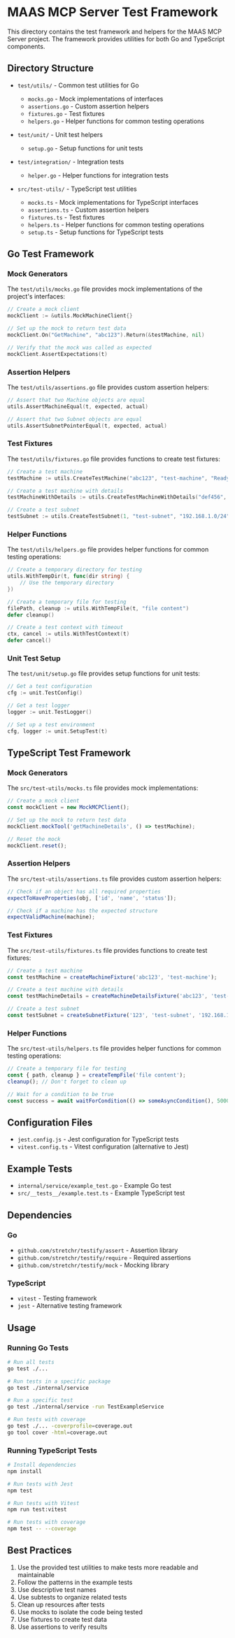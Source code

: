 # MAAS MCP Server Test Framework

This directory contains the test framework and helpers for the MAAS MCP Server project. The framework provides utilities for both Go and TypeScript components.

## Directory Structure

- `test/utils/` - Common test utilities for Go
  - `mocks.go` - Mock implementations of interfaces
  - `assertions.go` - Custom assertion helpers
  - `fixtures.go` - Test fixtures
  - `helpers.go` - Helper functions for common testing operations

- `test/unit/` - Unit test helpers
  - `setup.go` - Setup functions for unit tests

- `test/integration/` - Integration tests
  - `helper.go` - Helper functions for integration tests

- `src/test-utils/` - TypeScript test utilities
  - `mocks.ts` - Mock implementations for TypeScript interfaces
  - `assertions.ts` - Custom assertion helpers
  - `fixtures.ts` - Test fixtures
  - `helpers.ts` - Helper functions for common testing operations
  - `setup.ts` - Setup functions for TypeScript tests

## Go Test Framework

### Mock Generators

The `test/utils/mocks.go` file provides mock implementations of the project's interfaces:

```go
// Create a mock client
mockClient := &utils.MockMachineClient{}

// Set up the mock to return test data
mockClient.On("GetMachine", "abc123").Return(&testMachine, nil)

// Verify that the mock was called as expected
mockClient.AssertExpectations(t)
```

### Assertion Helpers

The `test/utils/assertions.go` file provides custom assertion helpers:

```go
// Assert that two Machine objects are equal
utils.AssertMachineEqual(t, expected, actual)

// Assert that two Subnet objects are equal
utils.AssertSubnetPointerEqual(t, expected, actual)
```

### Test Fixtures

The `test/utils/fixtures.go` file provides functions to create test fixtures:

```go
// Create a test machine
testMachine := utils.CreateTestMachine("abc123", "test-machine", "Ready")

// Create a test machine with details
testMachineWithDetails := utils.CreateTestMachineWithDetails("def456", "test-machine-2", "Deployed")

// Create a test subnet
testSubnet := utils.CreateTestSubnet(1, "test-subnet", "192.168.1.0/24")
```

### Helper Functions

The `test/utils/helpers.go` file provides helper functions for common testing operations:

```go
// Create a temporary directory for testing
utils.WithTempDir(t, func(dir string) {
    // Use the temporary directory
})

// Create a temporary file for testing
filePath, cleanup := utils.WithTempFile(t, "file content")
defer cleanup()

// Create a test context with timeout
ctx, cancel := utils.WithTestContext(t)
defer cancel()
```

### Unit Test Setup

The `test/unit/setup.go` file provides setup functions for unit tests:

```go
// Get a test configuration
cfg := unit.TestConfig()

// Get a test logger
logger := unit.TestLogger()

// Set up a test environment
cfg, logger := unit.SetupTest(t)
```

## TypeScript Test Framework

### Mock Generators

The `src/test-utils/mocks.ts` file provides mock implementations:

```typescript
// Create a mock client
const mockClient = new MockMCPClient();

// Set up the mock to return test data
mockClient.mockTool('getMachineDetails', () => testMachine);

// Reset the mock
mockClient.reset();
```

### Assertion Helpers

The `src/test-utils/assertions.ts` file provides custom assertion helpers:

```typescript
// Check if an object has all required properties
expectToHaveProperties(obj, ['id', 'name', 'status']);

// Check if a machine has the expected structure
expectValidMachine(machine);
```

### Test Fixtures

The `src/test-utils/fixtures.ts` file provides functions to create test fixtures:

```typescript
// Create a test machine
const testMachine = createMachineFixture('abc123', 'test-machine');

// Create a test machine with details
const testMachineDetails = createMachineDetailsFixture('abc123', 'test-machine');

// Create a test subnet
const testSubnet = createSubnetFixture('123', 'test-subnet', '192.168.1.0/24');
```

### Helper Functions

The `src/test-utils/helpers.ts` file provides helper functions for common testing operations:

```typescript
// Create a temporary file for testing
const { path, cleanup } = createTempFile('file content');
cleanup(); // Don't forget to clean up

// Wait for a condition to be true
const success = await waitForCondition(() => someAsyncCondition(), 5000);
```

## Configuration Files

- `jest.config.js` - Jest configuration for TypeScript tests
- `vitest.config.ts` - Vitest configuration (alternative to Jest)

## Example Tests

- `internal/service/example_test.go` - Example Go test
- `src/__tests__/example.test.ts` - Example TypeScript test

## Dependencies

### Go

- `github.com/stretchr/testify/assert` - Assertion library
- `github.com/stretchr/testify/require` - Required assertions
- `github.com/stretchr/testify/mock` - Mocking library

### TypeScript

- `vitest` - Testing framework
- `jest` - Alternative testing framework

## Usage

### Running Go Tests

```bash
# Run all tests
go test ./...

# Run tests in a specific package
go test ./internal/service

# Run a specific test
go test ./internal/service -run TestExampleService

# Run tests with coverage
go test ./... -coverprofile=coverage.out
go tool cover -html=coverage.out
```

### Running TypeScript Tests

```bash
# Install dependencies
npm install

# Run tests with Jest
npm test

# Run tests with Vitest
npm run test:vitest

# Run tests with coverage
npm test -- --coverage
```

## Best Practices

1. Use the provided test utilities to make tests more readable and maintainable
2. Follow the patterns in the example tests
3. Use descriptive test names
4. Use subtests to organize related tests
5. Clean up resources after tests
6. Use mocks to isolate the code being tested
7. Use fixtures to create test data
8. Use assertions to verify results